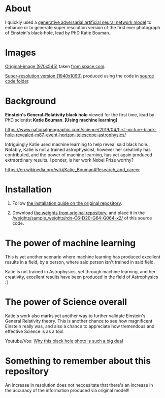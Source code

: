About
===
I quickly used a [generative adversarial artificial neural network model](https://github.com/idealo/image-super-resolution) to enhance or to generate super resolution version of the first ever photograph of Einstein's black-hole, lead by PhD Katie Bouman.

Images
===
[Original-image (970x545)](https://github.com/JordanMicahBennett/EINSTEIN-BLACK-HOLE-PHOTOGRAPH-ENHANCEMENT/blob/master/source-code/einstein_katie-bouman_black-hole_photograph%20%5Boriginal-version%5D.jpg) taken [from space.com](https://www.space.com/first-black-hole-photo-by-event-horizon-telescope.html).

[Super-resolution version (1940x1090)](https://github.com/JordanMicahBennett/EINSTEIN-BLACK-HOLE-PHOTOGRAPH-ENHANCEMENT/blob/master/source-code/einstein_katie-bouman_black-hole_photograph%20%5Bsuper-resolution-version%5D.jpg) produced using the code in [source code folder](https://github.com/JordanMicahBennett/EINSTEIN-BLACK-HOLE-PHOTOGRAPH-ENHANCEMENT/tree/master/source-code).

Background
===
**Einstein's General-Relativity black hole** viewed for the first time, lead by PhD scientist **Katie Bouman. [Using machine learning]**

https://www.nationalgeographic.com/science/2019/04/first-picture-black-hole-revealed-m87-event-horizon-telescope-astrophysics/

Intriguingly Katie used machine learning to help reveal said black hole. Notably, Katie is not a trained astrophysicist, however her creativity has contributed, and the power of machine learning, has yet again produced extraordinary results. I ponder, is her work Nobel Prize worthy?

https://en.wikipedia.org/wiki/Katie_Bouman#Research_and_career


Installation
==
1. Follow [the installation guide on the original repository](https://github.com/idealo/image-super-resolution#installation). 

2. Download [the weights from original repository](https://github.com/idealo/image-super-resolution/blob/master/weights/sample_weights/rdn-C6-D20-G64-G064-x2/ArtefactCancelling/rdn-C6-D20-G64-G064-x2_ArtefactCancelling_epoch219.hdf5), and place it in the [/weights/sample_weights/rdn-C6-D20-G64-G064-x2/](https://github.com/JordanMicahBennett/EINSTEIN-BLACK-HOLE-PHOTOGRAPH-ENHANCEMENT/tree/master/source-code/weights/sample_weights/rdn-C6-D20-G64-G064-x2/ArtefactCancelling) of this source code.



The power of machine learning 
==
This is yet another scenario where machine learning has produced excellent results in a field, by a person, where said person isn't trained in said field.

Katie is not trained in Astrophysics, yet through machine learning, and her creativity, excellent results have been produced in the field of Astrophysics :]


The power of Science overall
==
Katie's work also marks yet another way to further validate Einstein's General Relativity theory. This is another chance to see how magnificent Einstein really was, and also a chance to appreciate how tremendous and effective Science is as a tool.

Youtube/Vox: [Why this black hole photo is such a big deal](https://www.youtube.com/watch?v=pAoEHR4aW8I)


Something to remember about this repository
==
An increase in resolution does not neccesitate that there's an increase in the accuracy of the information produced via original model!!
